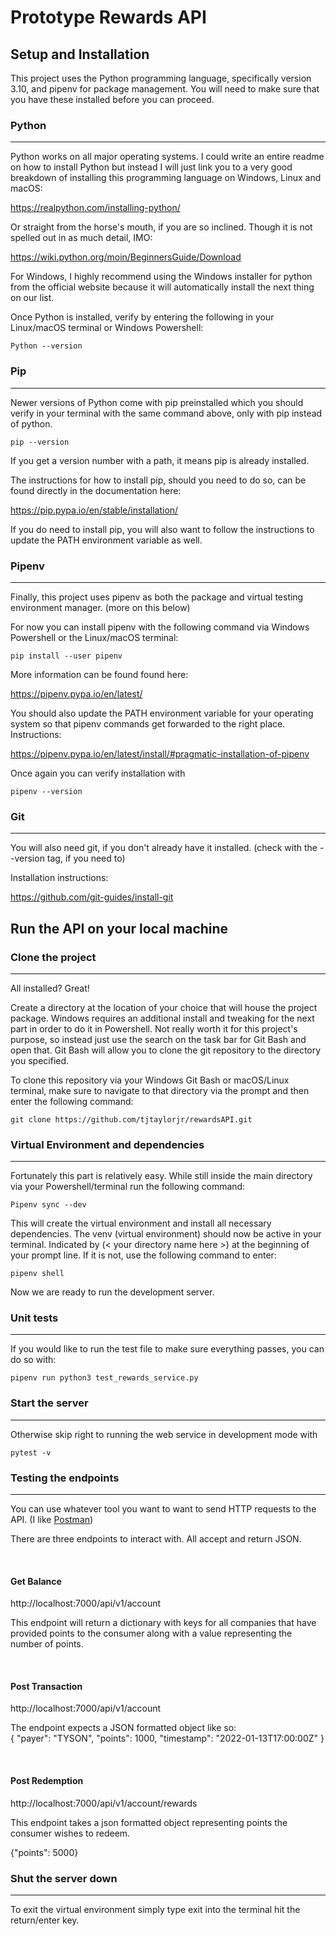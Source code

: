 # Prototype Rewards API

## __Setup and Installation__

This project uses the Python programming language, specifically version 3.10, and pipenv for package management.  You will need to make sure that you have these installed before you can proceed.

### Python
---
Python works on all major operating systems.  I could write an entire readme on how to install Python but instead I will just link you to a very good breakdown of installing this programming language on Windows, Linux and macOS:

https://realpython.com/installing-python/

Or straight from the horse's mouth, if you are so inclined.  Though it is not spelled out in as much detail, IMO:

https://wiki.python.org/moin/BeginnersGuide/Download


For Windows, I highly recommend using the Windows installer for python from the official website because it will automatically install the next thing on our list.

Once Python is installed, verify by entering the following in your Linux/macOS terminal or Windows Powershell:

```console
Python --version
```

### Pip
---
Newer versions of Python come with pip preinstalled which you should verify in your terminal with the same command above, only with pip instead of python.

```console
pip --version
```

If you get a version number with a path, it means pip is already installed.

The instructions for how to install pip, should you need to do so, can be found directly in the documentation here:

https://pip.pypa.io/en/stable/installation/

If you do need to install pip, you will also want to follow the instructions to update the PATH environment variable as well.

### Pipenv
---
Finally, this project uses pipenv as both the package and virtual testing environment manager. (more on this below)

For now you can install pipenv with the following command via Windows Powershell or the Linux/macOS terminal:

```console
pip install --user pipenv
```

More information can be found found here:

https://pipenv.pypa.io/en/latest/

You should also update the PATH environment variable for your operating system so that pipenv commands get forwarded to the right place.  Instructions:

https://pipenv.pypa.io/en/latest/install/#pragmatic-installation-of-pipenv

Once again you can verify installation with
```console
pipenv --version
```
### Git
---
You will also need git, if you don't already have it installed.  (check with the --version tag, if you need to)

Installation instructions:

https://github.com/git-guides/install-git

## __Run the API on your local machine__

### Clone the project
---
All installed?  Great!

Create a directory at the location of your choice that will house the project package.  Windows requires an additional install and tweaking for the next part in order to do it in Powershell.  Not really worth it for this project's purpose, so instead just use the search on the task bar for Git Bash and open that.  Git Bash will allow you to clone the git repository to the directory you specified.

 To clone this repository via your Windows Git Bash or macOS/Linux terminal, make sure to navigate to that directory via the prompt and then enter the following command:

```console
git clone https://github.com/tjtaylorjr/rewardsAPI.git
```

### Virtual Environment and dependencies
---
Fortunately this part is relatively easy. While still inside the main directory via your Powershell/terminal run the following command:

```console
Pipenv sync --dev
```

This will create the virtual environment and install all necessary dependencies.  The venv (virtual environment) should now be active in your terminal.  Indicated by (< your directory name here >) at the beginning of your prompt line.  If it is not, use the following command to enter:

```console
pipenv shell
```

Now we are ready to run the development server.

### Unit tests
---
If you would like to run the test file to make sure everything passes, you can do so with:

```console
pipenv run python3 test_rewards_service.py
```

### Start the server
---
Otherwise skip right to running the web service in development mode with

```console
pytest -v
```

### Testing the endpoints
---

You can use whatever tool you want to want to send HTTP requests to the API.  (I like [Postman](https://www.postman.com/downloads/))

There are three endpoints to interact with.  All accept and return JSON.

<br>

#### Get Balance
http://localhost:7000/api/v1/account

This endpoint will return a dictionary with keys for all companies that have provided points to the consumer along with a value representing the number of points.

<br>

#### Post Transaction
http://localhost:7000/api/v1/account

The endpoint expects a JSON formatted object like so:
<br>
{
    "payer": "TYSON",
    "points": 1000,
    "timestamp": "2022-01-13T17:00:00Z"
}

<br>

#### Post Redemption
http://localhost:7000/api/v1/account/rewards

This endpoint takes a json formatted object representing points the consumer wishes to redeem.

{"points": 5000}

### Shut the server down
---
To exit the virtual environment simply type exit into the terminal hit the return/enter key.
